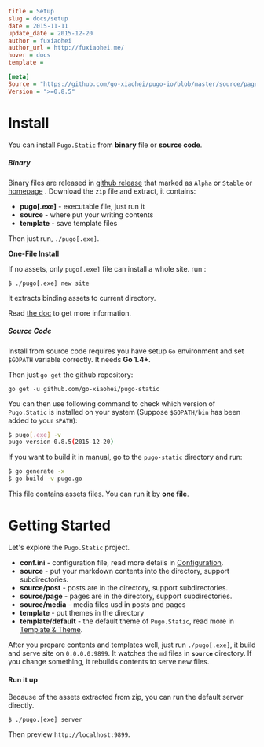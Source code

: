 ```ini
title = Setup
slug = docs/setup
date = 2015-11-11
update_date = 2015-12-20
author = fuxiaohei
author_url = http://fuxiaohei.me/
hover = docs
template =

[meta]
Source = "https://github.com/go-xiaohei/pugo-io/blob/master/source/page/prolog/setup.md"
Version = ">=0.8.5"
```

# Install

You can install `Pugo.Static` from **binary** file or **source code**.

##### Binary

Binary files are released in [github release](https://github.com/go-xiaohei/pugo-static/releases) that marked as `Alpha` or `Stable` or [homepage](/) . Download the `zip` file and extract, it contains:

- **pugo[.exe]** - executable file, just run it
- **source** - where put your writing contents
- **template** - save template files

Then just run, `./pugo[.exe]`.

**One-File Install**

If no assets, only `pugo[.exe]` file can install a whole site. run :

    $ ./pugo[.exe] new site

It extracts binding assets to current directory.

Read [the doc](/docs/commands) to get more information.

##### Source Code

Install from source code requires you have setup `Go` environment and set `$GOPATH` variable correctly. It needs **Go 1.4+**.

Then just `go get` the github repository:

    go get -u github.com/go-xiaohei/pugo-static

You can then use following command to check which version of `Pugo.Static` is installed on your system (Suppose `$GOPATH/bin` has been added to your `$PATH`):

```bash
$ pugo[.exe] -v
pugo version 0.8.5(2015-12-20)
```

If you want to build it in manual, go to the `pugo-static` directory and run:

```bash
$ go generate -x
$ go build -v pugo.go
```

This file contains assets files. You can run it by **one file**.

# Getting Started

Let's explore the `Pugo.Static` project.

- **conf.ini** - configuration file, read more details in [Configuration](/docs/config).
- **source** - put your markdown contents into the directory, support subdirectories.
- **source/post** - posts are in the directory, support subdirectories.
- **source/page** - pages are in the directory, support subdirectories.
- **source/media** - media files usd in posts and pages
- **template** - put themes in the directory
- **template/default** - the default theme of `Pugo.Static`, read more in [Template & Theme](/docs/templates).

After you prepare contents and templates well, just run `./pugo[.exe]`, it build and serve site on `0.0.0.0:9899`. It watches the `md` files in **`source`** directory. If you change something, it rebuilds contents to serve new files.

#### Run it up

Because of the assets extracted from zip, you can run the default server directly.

    $ ./pugo.[exe] server

Then preview `http://localhost:9899`.

